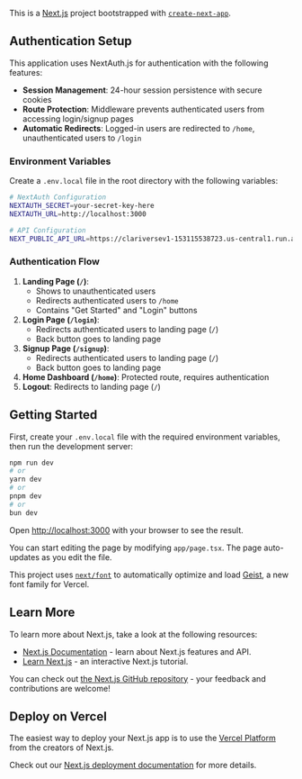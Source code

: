 This is a [Next.js](https://nextjs.org) project bootstrapped with [`create-next-app`](https://nextjs.org/docs/app/api-reference/cli/create-next-app).

## Authentication Setup

This application uses NextAuth.js for authentication with the following features:

- **Session Management**: 24-hour session persistence with secure cookies
- **Route Protection**: Middleware prevents authenticated users from accessing login/signup pages
- **Automatic Redirects**: Logged-in users are redirected to `/home`, unauthenticated users to `/login`

### Environment Variables

Create a `.env.local` file in the root directory with the following variables:

```bash
# NextAuth Configuration
NEXTAUTH_SECRET=your-secret-key-here
NEXTAUTH_URL=http://localhost:3000

# API Configuration
NEXT_PUBLIC_API_URL=https://clariversev1-153115538723.us-central1.run.app
```

### Authentication Flow

1. **Landing Page (`/`)**: 
   - Shows to unauthenticated users
   - Redirects authenticated users to `/home`
   - Contains "Get Started" and "Login" buttons
2. **Login Page (`/login`)**: 
   - Redirects authenticated users to landing page (`/`)
   - Back button goes to landing page
3. **Signup Page (`/signup`)**: 
   - Redirects authenticated users to landing page (`/`)
   - Back button goes to landing page
4. **Home Dashboard (`/home`)**: Protected route, requires authentication
5. **Logout**: Redirects to landing page (`/`)

## Getting Started

First, create your `.env.local` file with the required environment variables, then run the development server:

```bash
npm run dev
# or
yarn dev
# or
pnpm dev
# or
bun dev
```

Open [http://localhost:3000](http://localhost:3000) with your browser to see the result.

You can start editing the page by modifying `app/page.tsx`. The page auto-updates as you edit the file.

This project uses [`next/font`](https://nextjs.org/docs/app/building-your-application/optimizing/fonts) to automatically optimize and load [Geist](https://vercel.com/font), a new font family for Vercel.

## Learn More

To learn more about Next.js, take a look at the following resources:

- [Next.js Documentation](https://nextjs.org/docs) - learn about Next.js features and API.
- [Learn Next.js](https://nextjs.org/learn) - an interactive Next.js tutorial.

You can check out [the Next.js GitHub repository](https://github.com/vercel/next.js) - your feedback and contributions are welcome!

## Deploy on Vercel

The easiest way to deploy your Next.js app is to use the [Vercel Platform](https://vercel.com/new?utm_medium=default-template&filter=next.js&utm_source=create-next-app&utm_campaign=create-next-app-readme) from the creators of Next.js.

Check out our [Next.js deployment documentation](https://nextjs.org/docs/app/building-your-application/deploying) for more details.

